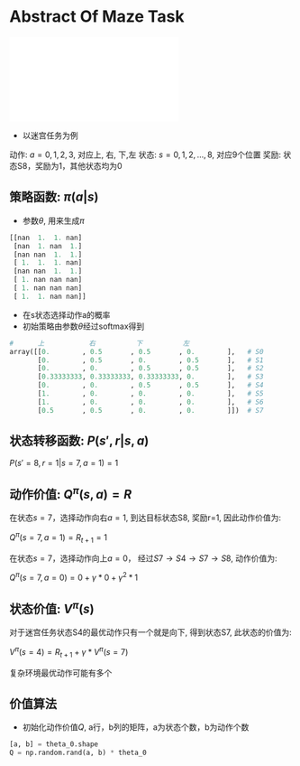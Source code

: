 # Abstract Of Maze Task

![maze task](maze-task.excalidraw.md)

- 以迷宫任务为例

动作: $a = 0,1,2,3$,  对应上, 右, 下,左
状态: $s=0,1,2,...,8$, 对应9个位置
奖励: 状态S8，奖励为1，其他状态均为0

## 策略函数: $\pi(a|s)$

- 参数$\theta$, 用来生成$\pi$

```python
[[nan  1.  1. nan]
 [nan  1. nan  1.]
 [nan nan  1.  1.]
 [ 1.  1.  1. nan]
 [nan nan  1.  1.]
 [ 1. nan nan nan]
 [ 1. nan nan nan]
 [ 1.  1. nan nan]]
```

- 在s状态选择动作a的概率
- 初始策略由参数$\theta$经过softmax得到

```python
#      上           右          下          左
array([[0.        , 0.5       , 0.5       , 0.        ],   # S0 
       [0.        , 0.5       , 0.        , 0.5       ],   # S1 
       [0.        , 0.        , 0.5       , 0.5       ],   # S2  
       [0.33333333, 0.33333333, 0.33333333, 0.        ],   # S3 
       [0.        , 0.        , 0.5       , 0.5       ],   # S4 
       [1.        , 0.        , 0.        , 0.        ],   # S5 
       [1.        , 0.        , 0.        , 0.        ],   # S6 
       [0.5       , 0.5       , 0.        , 0.        ]])  # S7 
```

## 状态转移函数: $P(s',r|s,a)$

$P(s'=8,r=1|s=7,a=1)=1$

## 动作价值: $Q^\pi(s,a)=R$

在状态$s=7$，选择动作向右$a=1$,
到达目标状态S8, 奖励r=1, 因此动作价值为:

$Q^\pi(s=7,a=1)=R_{t+1}=1$

在状态$s=7$，选择动作向上$a=0$，
经过$S7\rightarrow S4 \rightarrow S7\rightarrow S8$, 动作价值为:

$Q^\pi(s=7,a=0)=0+\gamma*0+\gamma^2 * 1$

## 状态价值: $V^\pi(s)$

对于迷宫任务状态S4的最优动作只有一个就是向下, 得到状态S7, 此状态的价值为:

$V^\pi(s=4)=R_{t+1}+\gamma*V^\pi(s=7)$

复杂环境最优动作可能有多个

## 价值算法

- 初始化动作价值$Q$, a行，b列的矩阵，a为状态个数，b为动作个数

```python
[a, b] = theta_0.shape
Q = np.random.rand(a, b) * theta_0
```
